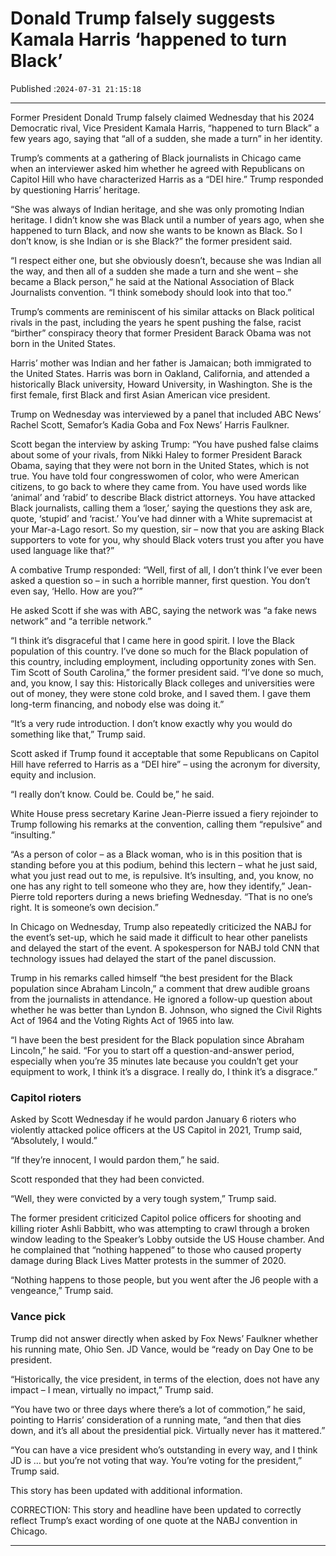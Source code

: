 # Donald Trump falsely suggests Kamala Harris ‘happened to turn Black’

Published :`2024-07-31 21:15:18`

---

Former President Donald Trump falsely claimed Wednesday that his 2024 Democratic rival, Vice President Kamala Harris, “happened to turn Black” a few years ago, saying that “all of a sudden, she made a turn” in her identity.

Trump’s comments at a gathering of Black journalists in Chicago came when an interviewer asked him whether he agreed with Republicans on Capitol Hill who have characterized Harris as a “DEI hire.” Trump responded by questioning Harris’ heritage.

“She was always of Indian heritage, and she was only promoting Indian heritage. I didn’t know she was Black until a number of years ago, when she happened to turn Black, and now she wants to be known as Black. So I don’t know, is she Indian or is she Black?” the former president said.

“I respect either one, but she obviously doesn’t, because she was Indian all the way, and then all of a sudden she made a turn and she went – she became a Black person,” he said at the National Association of Black Journalists convention. “I think somebody should look into that too.”

Trump’s comments are reminiscent of his similar attacks on Black political rivals in the past, including the years he spent pushing the false, racist “birther” conspiracy theory that former President Barack Obama was not born in the United States.

Harris’ mother was Indian and her father is Jamaican; both immigrated to the United States. Harris was born in Oakland, California, and attended a historically Black university, Howard University, in Washington. She is the first female, first Black and first Asian American vice president.

Trump on Wednesday was interviewed by a panel that included ABC News’ Rachel Scott, Semafor’s Kadia Goba and Fox News’ Harris Faulkner.

Scott began the interview by asking Trump: “You have pushed false claims about some of your rivals, from Nikki Haley to former President Barack Obama, saying that they were not born in the United States, which is not true. You have told four congresswomen of color, who were American citizens, to go back to where they came from. You have used words like ‘animal’ and ‘rabid’ to describe Black district attorneys. You have attacked Black journalists, calling them a ‘loser,’ saying the questions they ask are, quote, ‘stupid’ and ‘racist.’ You’ve had dinner with a White supremacist at your Mar-a-Lago resort. So my question, sir – now that you are asking Black supporters to vote for you, why should Black voters trust you after you have used language like that?”

A combative Trump responded: “Well, first of all, I don’t think I’ve ever been asked a question so – in such a horrible manner, first question. You don’t even say, ‘Hello. How are you?’”

He asked Scott if she was with ABC, saying the network was “a fake news network” and “a terrible network.”

“I think it’s disgraceful that I came here in good spirit. I love the Black population of this country. I’ve done so much for the Black population of this country, including employment, including opportunity zones with Sen. Tim Scott of South Carolina,” the former president said. “I’ve done so much, and, you know, I say this: Historically Black colleges and universities were out of money, they were stone cold broke, and I saved them. I gave them long-term financing, and nobody else was doing it.”

“It’s a very rude introduction. I don’t know exactly why you would do something like that,” Trump said.

Scott asked if Trump found it acceptable that some Republicans on Capitol Hill have referred to Harris as a “DEI hire” – using the acronym for diversity, equity and inclusion.

“I really don’t know. Could be. Could be,” he said.

White House press secretary Karine Jean-Pierre issued a fiery rejoinder to Trump following his remarks at the convention, calling them “repulsive” and “insulting.”

“As a person of color – as a Black woman, who is in this position that is standing before you at this podium, behind this lectern – what he just said, what you just read out to me, is repulsive. It’s insulting, and, you know, no one has any right to tell someone who they are, how they identify,” Jean-Pierre told reporters during a news briefing Wednesday. “That is no one’s right. It is someone’s own decision.”

In Chicago on Wednesday, Trump also repeatedly criticized the NABJ for the event’s set-up, which he said made it difficult to hear other panelists and delayed the start of the event. A spokesperson for NABJ told CNN that technology issues had delayed the start of the panel discussion.

Trump in his remarks called himself “the best president for the Black population since Abraham Lincoln,” a comment that drew audible groans from the journalists in attendance. He ignored a follow-up question about whether he was better than Lyndon B. Johnson, who signed the Civil Rights Act of 1964 and the Voting Rights Act of 1965 into law.

“I have been the best president for the Black population since Abraham Lincoln,” he said. “For you to start off a question-and-answer period, especially when you’re 35 minutes late because you couldn’t get your equipment to work, I think it’s a disgrace. I really do, I think it’s a disgrace.”

### Capitol rioters

Asked by Scott Wednesday if he would pardon January 6 rioters who violently attacked police officers at the US Capitol in 2021, Trump said, “Absolutely, I would.”

“If they’re innocent, I would pardon them,” he said.

Scott responded that they had been convicted.

“Well, they were convicted by a very tough system,” Trump said.

The former president criticized Capitol police officers for shooting and killing rioter Ashli Babbitt, who was attempting to crawl through a broken window leading to the Speaker’s Lobby outside the US House chamber. And he complained that “nothing happened” to those who caused property damage during Black Lives Matter protests in the summer of 2020.

“Nothing happens to those people, but you went after the J6 people with a vengeance,” Trump said.

### Vance pick

Trump did not answer directly when asked by Fox News’ Faulkner whether his running mate, Ohio Sen. JD Vance, would be “ready on Day One to be president.

“Historically, the vice president, in terms of the election, does not have any impact – I mean, virtually no impact,” Trump said.

“You have two or three days where there’s a lot of commotion,” he said, pointing to Harris’ consideration of a running mate, “and then that dies down, and it’s all about the presidential pick. Virtually never has it mattered.”

“You can have a vice president who’s outstanding in every way, and I think JD is … but you’re not voting that way. You’re voting for the president,” Trump said.

This story has been updated with additional information.

CORRECTION: This story and headline have been updated to correctly reflect Trump’s exact wording of one quote at the NABJ convention in Chicago.

---

